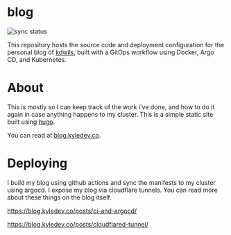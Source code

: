 # blog

![sync status](https://argocd.kyledev.co/api/badge?name=blog-prod&revision=true&showAppName=true)

This repository hosts the source code and deployment configuration for the personal blog of [kdwils](https://github.com/kdwils), built with a GitOps workflow using Docker, Argo CD, and Kubernetes.

# About

This is mostly so I can keep track of the work i've done, and how to do it again in case anything happens to my cluster. This is a simple static site built using [hugo](https://github.com/gohugoio/hugo).

You can read at [blog.kyledev.co](https://blog.kyledev.co).

# Deploying
I build my blog using github actions and sync the manifests to my cluster using argocd. I expose my blog via cloudflare tunnels. You can read more about these things on the blog itself.

https://blog.kyledev.co/posts/ci-and-argocd/

https://blog.kyledev.co/posts/cloudflared-tunnel/
